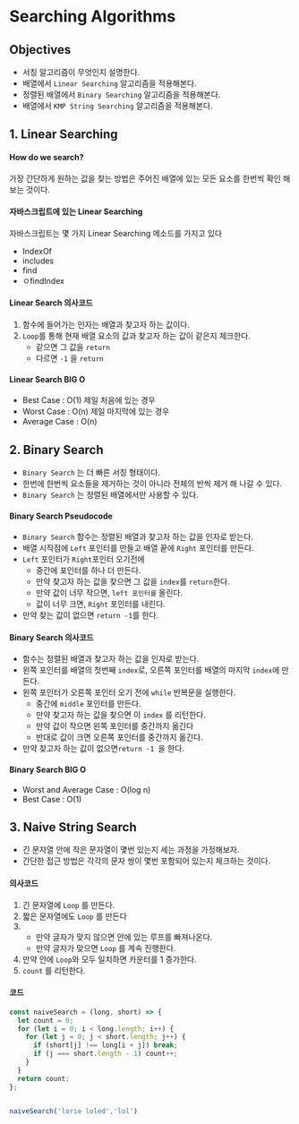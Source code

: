 # Searching Algorithms

## Objectives

* 서칭 알고리즘이 무엇인지 설명한다.
* 배열에서 `Linear Searching` 알고리즘을 적용해본다.
* 정렬된 배열에서 `Binary Searching` 알고리즘을 적용해본다.
* 배열에서 `KMP String Searching` 알고리즘을 적용해본다.

## 1. Linear Searching

#### How do we search?

가장 간단하게 원하는 값을 찾는 방법은 주어진 배열에 있는 모든 요소를 한번씩 확인 해보는 것이다.

#### 자바스크립트에 있는 Linear Searching

자바스크립트는 몇 가지 Linear Searching 메소드를 가지고 있다

* IndexOf
* includes
* find
* ㅇfindIndex

#### Linear Search 의사코드

1. 함수에 들어가는 인자는 배열과 찾고자 하는 값이다.
2. `Loop`를 통해 현재 배열 요소의 값과 찾고자 하는 값이 같은지 체크한다.
   * 같으면 그 값을 `return`
   * 다르면 `-1` 을 `return`

#### Linear Search BIG O

* Best Case : O(1) 제일 처음에 있는 경우
* Worst Case : O(n) 제일 마지막에 있는 경우
* Average Case : O(n) 

## 2. Binary Search

* `Binary Search` 는 더 빠른 서칭 형태이다.
* 한번에 한번씩 요소들을 제거하는 것이 아니라 전체의 반씩 제거 해 나갈 수 있다.
* `Binary Search` 는 정렬된 배열에서만 사용할 수 있다.

#### Binary Search Pseudocode

* `Binary Search` 함수는 정렬된 배열과 찾고자 하는 값을 인자로 받는다.
* 배열 시작점에 `Left` 포인터를 만들고 배열 끝에 `Right` 포인터를 만든다.
* `Left` 포인터가 `Right`포인터 오기전에
  * 중간에 포인터를 하나 더 만든다.
  * 만약 찾고자 하는 값을 찾으면 그 값을 `index`를 `return`한다.
  * 만약 값이 너무 작으면, `left 포인터를` 올린다.
  * 값이 너무 크면, `Right` 포인터를 내린다.
* 만약 찾는 값이 없으면 `return -1`를 한다.

#### Binary Search 의사코드

* 함수는 정렬된 배열과 찾고자 하는 값을 인자로 받는다.
* 왼쪽 포인터를 배열의 첫번째 `index`로, 오른쪽 포인터를 배열의 마지막 `index`에 만든다.
* 왼쪽 포인터가 오른쪽 포인터 오기 전에 `while` 반복문을 실행한다.
  * 중간에 `middle` 포인터를 만든다.
  * 만약 찾고자 하는 값을 찾으면 이 `index` 를 리턴한다.
  * 만약 값이 작으면 왼쪽 포인터를 중간까지 옮긴다
  * 반대로 값이 크면 오른쪽 포인터를 중간까지 옮긴다.
* 만약 찾고자 하는 값이 없으면`return -1 `을 한다.

#### Binary Search BIG O

* Worst and Average Case : O(log n)
* Best Case : O(1)



## 3. Naive String Search

* 긴 문자열 안에 작은 문자열이 몇번 있는지 세는 과정을 가정해보자.
* 간단한 접근 방법은 각각의 문자 쌍이 몇번 포함되어 있는지 체크하는 것이다.

#### 의사코드

1. 긴 문자열에 `Loop` 를 만든다.
2. 짧은 문자열에도 `Loop` 를 만든다
3. * 만약 글자가 맞지 않으면 안에 있는 루프를 빠져나온다.
   * 만약 글자가 맞으면 `Loop` 를 계속 진행한다.
4. 만약 안에 `Loop`와 모두 일치하면 카운터를 1 증가한다.
5. `count` 를 리턴한다.

#### 코드

```javascript
const naiveSearch = (long, short) => {
  let count = 0;
  for (let i = 0; i < long.length; i++) {
    for (let j = 0; j < short.length; j++) {
      if (short[j] !== long[i + j]) break;
      if (j === short.length - 1) count++;
    }
  }
  return count;
};


naiveSearch('lorie loled','lol')
```









